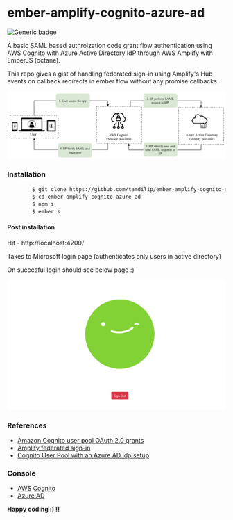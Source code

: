 # ember-amplify-cognito-azure-ad 
[![Generic badge](https://img.shields.io/badge/gh%20pages-🚩%20Live%20demo-blue.svg)](https://tamdilip.github.io/ember-amplify-cognito-azure-ad)


A basic SAML based authroization code grant flow authentication using AWS Cognito with Azure Active Directory IdP through AWS Amplify with EmberJS (octane).

This repo gives a gist of handling federated sign-in using Amplify's Hub events on callback redirects in ember flow without any promise callbacks.

![Image of auth flow](https://raw.githubusercontent.com/tamdilip/ember-amplify-cognito-azure-ad/master/public/assets/images/Arch.png)


### Installation

```sh
        $ git clone https://github.com/tamdilip/ember-amplify-cognito-azure-ad.git
        $ cd ember-amplify-cognito-azure-ad
        $ npm i
        $ ember s
```

#### Post installation

Hit - http://localhost:4200/ 

Takes to Microsoft login page (authenticates only users in active directory)

On succesful login should see below page :)

![Image of logged-in home pages](https://raw.githubusercontent.com/tamdilip/ember-amplify-cognito-azure-ad/master/public/assets/images/successful-login.png)


### References
* [Amazon Cognito user pool OAuth 2.0 grants](https://aws.amazon.com/blogs/mobile/understanding-amazon-cognito-user-pool-oauth-2-0-grants/)
* [Amplify federated sign-in](https://aws-amplify.github.io/docs/js/authentication)
* [Cognito User Pool with an Azure AD idp setup](https://medium.com/@zippicoder/setup-aws-cognito-user-pool-with-an-azure-ad-identity-provider-to-perform-single-sign-on-sso-7ff5aa36fc2a)


### Console
* [AWS Cognito](https://console.aws.amazon.com/cognito/users/?region=us-east-1#/pool/us-east-1_VkCkeBZb2/details?_k=wqwgz9)
* [Azure AD](https://portal.azure.com/#blade/Microsoft_AAD_IAM/ManagedAppMenuBlade/SignOn/appId/7c9b70d0-471b-434d-870e-79ad470e3ce9/objectId/9f8dc68b-abf1-4fec-975a-0b199d3b8d4b)



**Happy coding :) !!**
